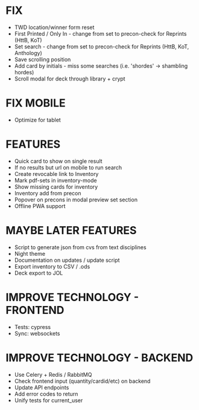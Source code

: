 # FIX
* TWD location/winner form reset
* First Printed / Only In - change from set to precon-check for Reprints (HttB, KoT)
* Set search - change from set to precon-check for Reprints (HttB, KoT, Anthology)
* Save scrolling position
* Add card by initials - miss some searches (i.e. 'shordes' -> shambling hordes)
* Scroll modal for deck through library + crypt

# FIX MOBILE
* Optimize for tablet

# FEATURES
* Quick card to show on single result
* If no results but url on mobile to run search
* Create revocable link to Inventory
* Mark pdf-sets in inventory-mode
* Show missing cards for inventory
* Inventory add from precon
* Popover on precons in modal preview set section
* Offline PWA support

# MAYBE LATER FEATURES
* Script to generate json from cvs from text disciplines
* Night theme
* Documentation on updates / update script
* Export inventory to CSV / .ods
* Deck export to JOL

# IMPROVE TECHNOLOGY - FRONTEND
* Tests: cypress
* Sync: websockets

# IMPROVE TECHNOLOGY - BACKEND
* Use Celery + Redis / RabbitMQ
* Check frontend input (quantity/cardid/etc) on backend
* Update API endpoints
* Add error codes to return
* Unify tests for current_user
